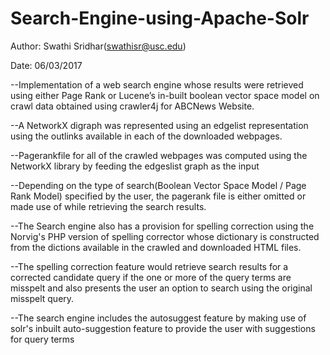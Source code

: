 # Search-Engine-using-Apache-Solr

Author: Swathi Sridhar(swathisr@usc.edu)

Date: 06/03/2017

--Implementation of a web search engine whose results were retrieved using either Page Rank or Lucene’s in-built boolean vector space model on crawl data obtained using crawler4j for ABCNews Website.

--A NetworkX digraph was represented using an edgelist representation using the outlinks available in each of the downloaded webpages.

--Pagerankfile for all of the crawled webpages was computed using the NetworkX library by feeding the edgeslist graph as the input

--Depending on the type of search(Boolean Vector Space Model / Page Rank Model) specified by the user, the pagerank file is either omitted or made use of while retrieving the search results.

--The Search engine also has a provision for spelling correction using the Norvig's PHP version of spelling corrector whose dictionary is constructed from the dictions available in the crawled and downloaded HTML files.

--The spelling correction feature would retrieve search results for a corrected candidate query if the one or more of the query terms are misspelt and also presents the user an option to search using the original misspelt query.

--The search engine includes the autosuggest feature by making use of solr's inbuilt auto-suggestion feature to provide the user with suggestions for query terms

